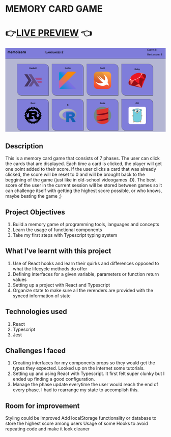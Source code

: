 # MEMORY CARD GAME

# 👉[LIVE PREVIEW](https://vikms95.github.io/react-memory-card) 👈

![alt text](src/assets/memolearn-preview.png?raw=true "screenshot of memory card gameplay")

## Description

This is a memory card game that consists of 7 phases.
The user can click the cards that are displayed. Each time a card is clicked, the player will get one point added to their score. 
If the user clicks a card that was already clicked, the score will be reset to 0 and will be brought back to the beggining of the game (just like in old-school videogames :D).
The best score of the user in the current session will be stored between games so it can challenge itself with getting the highest score possible, or who knows, maybe beating the game ;)

## Project Objectives

1. Build a memory game of programming tools, languages and concepts
2. Learn the usage of functional components
3. Take my first steps with Typescript typing system

## What I've learnt with this project

1. Use of React hooks and learn their quirks and differences opposed to what the lifecycle methods do offer
2. Defining interfaces for a given variable, parameters or function return values
3. Setting up a project with React and Typescript
4. Organize state to make sure all the rerenders are provided with the synced information of state

## Technologies used

1. React
2. Typescript
3. Jest

## Challenges I faced 

1. Creating interfaces for my components props so they would get the types they expected. Looked up on the internet some tutorials.
2. Setting up and using React with Typescript. It first felt super clunky but I ended up finding a good configuration.
3. Manage the phase update everytime the user would reach the end of every phase. I had to rearrange my state to accomplish this. 

## Room for improvement
Styling could be improved
Add localStorage functionality or database to store the highest score among users
Usage of some Hooks to avoid repeating code and make it look cleaner

